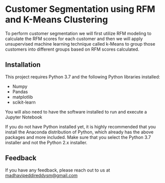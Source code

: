 
# Customer Segmentation using RFM and K-Means Clustering

To perform customer segmentation we will first utilize RFM modeling to calculate the RFM scores for each customer and then we will apply unsupervised machine learning technique called k-Means to group those customers into different groups based on RFM scores calculated.


## Installation

This project requires Python 3.7 and the following Python libraries installed:



- Numpy
- Pandas
- matplotlib
- scikit-learn

You will also need to have the software installed to run and execute a Jupyter Notebook

If you do not have Python installed yet, it is highly recommended that you install the Anaconda distribution of Python, which already has the above packages and more included. Make sure that you select the Python 3.7 installer and not the Python 2.x installer.
    
## Feedback

If you have any feedback, please reach out to us at madhavipeddireddysm@gmail.com

